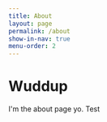 ```yaml
---
title: About
layout: page
permalink: /about
show-in-nav: true
menu-order: 2
---
```


# Wuddup
I'm the about page yo. Test